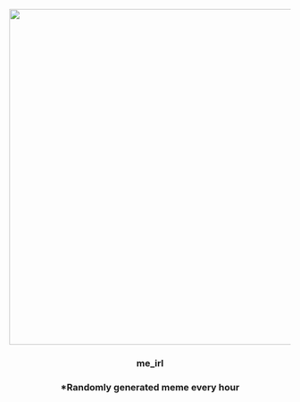 <p align="center">
        <img src="https://i.redd.it/shz9s16nw0a91.jpg" width="600" height="600">
        </p>
        <h3 align="center">me_irl</h3>
        <h3 align="center">*Randomly generated meme every hour</h3>
    